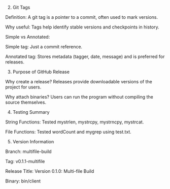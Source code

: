 2. Git Tags

Definition:
A git tag is a pointer to a commit, often used to mark versions.

Why useful:
Tags help identify stable versions and checkpoints in history.

Simple vs Annotated:

Simple tag: Just a commit reference.

Annotated tag: Stores metadata (tagger, date, message) and is preferred for releases.

3. Purpose of GitHub Release

Why create a release?
Releases provide downloadable versions of the project for users.

Why attach binaries?
Users can run the program without compiling the source themselves.

4. Testing Summary

String Functions: Tested mystrlen, mystrcpy, mystrncpy, mystrcat.

File Functions: Tested wordCount and mygrep using test.txt.

5. Version Information

Branch: multifile-build

Tag: v0.1.1-multifile

Release Title: Version 0.1.0: Multi-file Build

Binary: bin/client